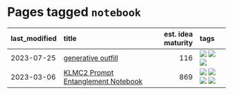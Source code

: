 # Pages tagged `notebook`

|last_modified|title|est. idea maturity|tags
|:---|:---|---:|:---|
|2023-07-25|[generative outfill](../generative_outfill.md)|116|[![](https://img.shields.io/badge/tag-art-dd597e)](../tags/art.md) [![](https://img.shields.io/badge/tag-notebook-83cbca)](../tags/notebook.md) [![](https://img.shields.io/badge/tag-tooling-1614f8)](../tags/tooling.md)|
|2023-03-06|[KLMC2 Prompt Entanglement Notebook](../klmc2-prompt-entanglement.md)|869|[![](https://img.shields.io/badge/tag-completed-32d44f)](../tags/completed.md) [![](https://img.shields.io/badge/tag-notebook-83cbca)](../tags/notebook.md) [![](https://img.shields.io/badge/tag-prompting-76bb24)](../tags/prompting.md) [![](https://img.shields.io/badge/tag-tooling-1614f8)](../tags/tooling.md)|